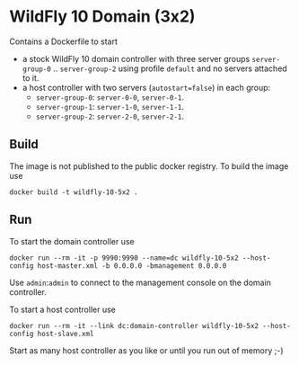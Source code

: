 # WildFly 10 Domain (3x2)

Contains a Dockerfile to start 
 
- a stock WildFly 10 domain controller with three server groups `server-group-0` .. `server-group-2` using profile `default` and no servers attached to it.
- a host controller with two servers (`autostart=false`) in each group: 
    - `server-group-0`: `server-0-0`, `server-0-1`.
    - `server-group-1`: `server-1-0`, `server-1-1`.
    - `server-group-2`: `server-2-0`, `server-2-1`.

## Build

The image is not published to the public docker registry. To build the image use
 
    docker build -t wildfly-10-5x2 .

## Run

To start the domain controller use 

    docker run --rm -it -p 9990:9990 --name=dc wildfly-10-5x2 --host-config host-master.xml -b 0.0.0.0 -bmanagement 0.0.0.0
    
Use `admin`:`admin` to connect to the management console on the domain controller. 
    
To start a host controller use

    docker run --rm -it --link dc:domain-controller wildfly-10-5x2 --host-config host-slave.xml

Start as many host controller as you like or until you run out of memory ;-)
